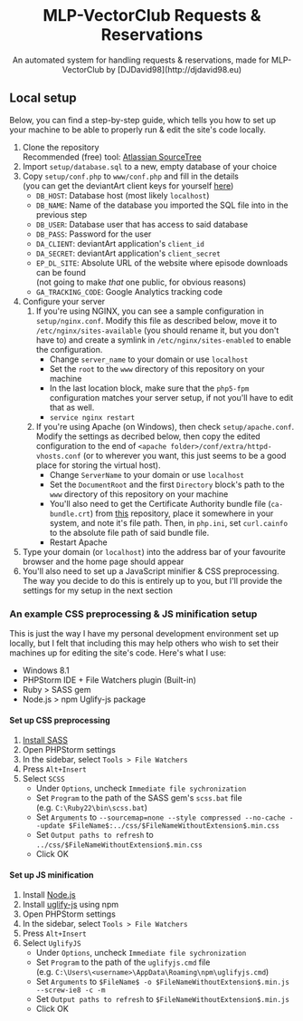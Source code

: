 <p align="center"><img src="https://raw.githubusercontent.com/DJDavid98/MLPVC-RR/master/www/img/logo.png" alt=""></p>

<h1 align="center">MLP-VectorClub Requests & Reservations</h1>
<p align="center">An automated system for handling requests & reservations, made for MLP-VectorClub by [DJDavid98](http://djdavid98.eu)</p>

## Local setup

Below, you can find a step-by-step guide, which tells you how to set up your machine to be able to properly run & edit the site's code locally.

1. Clone the repository<br>Recommended (free) tool: [Atlassian SourceTree](http://www.sourcetreeapp.com/)
2. Import `setup/database.sql` to a new, empty database of your choice
3. Copy `setup/conf.php` to `www/conf.php` and fill in the details<br>(you can get the deviantArt client keys for yourself [here](http://www.deviantart.com/developers/register))
	- `DB_HOST`: Database host (most likely `localhost`)
	- `DB_NAME`: Name of the database you imported the SQL file into in the previous step
	- `DB_USER`: Database user that has access to said database
	- `DB_PASS`: Password for the user
	- `DA_CLIENT`: deviantArt application's `client_id`
	- `DA_SECRET`: deviantArt application's `client_secret`
	- `EP_DL_SITE`: Absolute URL of the website where episode downloads can be found<br>(not going to make *that* one public, for obvious reasons)
	- `GA_TRACKING_CODE`: Google Analytics tracking code
4. Configure your server
    1. If you're using NGINX, you can see a sample configuration in `setup/nginx.conf`. Modify this file as described below, move it to `/etc/nginx/sites-available` (you should rename it, but you don't have to) and create a symlink in `/etc/nginx/sites-enabled` to enable the configuration.
        - Change `server_name` to your domain or use `localhost`
        - Set the `root` to the `www` directory of this repository on your machine
        - In the last location block, make sure that the `php5-fpm` configuration matches your server setup, if not you'll have to edit that as well.
        - `service nginx restart`
    2. If you're using Apache (on Windows), then check `setup/apache.conf`. Modify the settings as decribed below, then copy the edited configuration to the end of `<apache folder>/conf/extra/httpd-vhosts.conf` (or to wherever you want, this just seems to be a good place for storing the virtual host).
        - Change `ServerName` to your domain or use `localhost`
        - Set the `DocumentRoot` and the first `Directory` block's path to the `www` directory of this repository on your machine
        - You'll also need to get the Certificate Authority bundle file (`ca-bundle.crt`) from [this](https://github.com/bagder/ca-bundle/) repository, place it somewhere in your system, and note it's file path. Then, in `php.ini`, set `curl.cainfo` to the absolute file path of said bundle file.
        - Restart Apache
5. Type your domain (or `localhost`) into the address bar of your favourite browser and the home page should appear
6. You'll also need to set up a JavaScript minifier & CSS preprocessing. The way you decide to do this is entirely up to you, but I'll provide the settings for my setup in the next section

### An example CSS preprocessing & JS minification setup 

This is just the way I have my personal development environment set up locally, but I felt that including this may help others who wish to set their machines up for editing the site's code. Here's what I use:

- Windows 8.1
- PHPStorm IDE + File Watchers plugin (Built-in)
- Ruby > SASS gem
- Node.js > npm Uglify-js package

#### Set up CSS preprocessing

1. [Install SASS](http://sass-lang.com/install)
2. Open PHPStorm settings
3. In the sidebar, select `Tools > File Watchers`
4. Press `Alt+Insert`
5. Select `SCSS`
	- Under `Options`, uncheck `Immediate file sychronization`
	- Set `Program` to the path of the SASS gem's `scss.bat` file<br>(e.g. `C:\Ruby22\bin\scss.bat`)
	- Set `Arguments` to `--sourcemap=none --style compressed --no-cache --update $FileName$:../css/$FileNameWithoutExtension$.min.css`
	- Set `Output paths to refresh` to `../css/$FileNameWithoutExtension$.min.css`
	- Click OK
	
#### Set up JS minification

1. Install [Node.js](https://nodejs.org/download/)
2. Install [uglify-js](https://www.npmjs.com/package/uglify-js) using npm
2. Open PHPStorm settings
3. In the sidebar, select `Tools > File Watchers`
4. Press `Alt+Insert`
5. Select `UglifyJS`
	- Under `Options`, uncheck `Immediate file sychronization`
	- Set `Program` to the path of the `uglifyjs.cmd` file<br>(e.g. `C:\Users\<username>\AppData\Roaming\npm\uglifyjs.cmd`)
	- Set `Arguments` to `$FileName$ -o $FileNameWithoutExtension$.min.js --screw-ie8 -c -m`
	- Set `Output paths to refresh` to `$FileNameWithoutExtension$.min.js`
	- Click OK